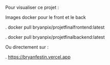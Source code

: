 Pour visualiser ce projet :  

Images docker pour le front et le back 

.  docker pull bryanpix/projetfinalfrontend:latest

.  docker pull bryanpix/projetfinalbackend:latest

Ou directement sur :

.  https://bryanfestin.vercel.app
